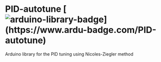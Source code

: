 # PID-autotune  [![arduino-library-badge](https://www.ardu-badge.com/badge/PID-autotune.svg?)](https://www.ardu-badge.com/PID-autotune)
 Arduino library for the PID tuning using Nicoles-Ziegler method

